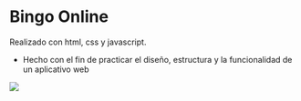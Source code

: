 # Bingo Online
Realizado con html, css y javascript.
- Hecho con el fin de practicar el diseño, estructura y la funcionalidad de un aplicativo web

<img src="https://user-images.githubusercontent.com/108234872/219880129-c3ddcc9c-a0a6-43af-b197-321c3763654a.png">
